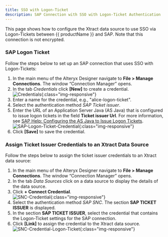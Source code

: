 ```yaml
---
title: SSO with Logon-Ticket
description: SAP Connection with SSO with Logon-Ticket Authentication
---
```


This page shows how to configure the Xtract data source to use SSO via Logon-Tickets between {{ productName }} and SAP.
Note that this connection is not encrypted.

### SAP Logon Ticket

Follow the steps below to set up an SAP connection that uses SSO with Logon-Tickets:

1. In the main menu of the Alteryx Designer navigate to **File > Manage Connections**. The window “Connection Manager” opens.
2. In the tab *Credentials* click **[New]** to create a credential.<br>
![Credentials](../../assets/images/documentation/sap-connection/xfa/credentials.png){:class="img-responsive"}
3. Enter a name for the credential, e.g., "alice-logon-ticket".
4. Select the authentication method *SAP Ticket issuer*.
5. Enter the URL of an Application Server Java (AS Java) that is configured to issue logon tickets in the field **Ticket issuer Url**.
For more information, see [SAP Help: Configuring the AS Java to Issue Logon Tickets](https://help.sap.com/doc/saphelp_nw75/7.5.5/EN-US/4a/412251343f2ab1e10000000a42189c/frameset.htm).<br>
![SAP-Logon-Ticket-Credential](../../assets/images/documentation/sap-connection/xfa/logon-tickets.png){:class="img-responsive"}
6. Click **[Save]** to save the credential.


### Assign Ticket Issuer Credentials to an Xtract Data Source

Follow the steps below to assign the ticket issuer credentials to an Xtract data source:

1. In the main menu of the Alteryx Designer navigate to **File > Manage Connections**. The window “Connection Manager” opens.
2. In the tab *Data Sources* click on a data source to display the details of the data source.
3. Click **+ Connect Credential**.<br>
![SNC-Credential](../../assets/images/documentation/sap-connection/xfa/assign-credentials.png){:class="img-responsive"}
4. Select the authentication method *SAP SNC*. The section **SAP TICKET ISSUER** is displayed.
5. In the section **SAP TICKET ISSUER**, select the credential that contains the Logon-Ticket settings for the SAP connection.
6. Click **[Link]** to assign the credential to the Xtract data source.<br>
![SNC-Credential-Logon-Ticket](../../assets/images/documentation/sap-connection/xfa/assign-logon-ticket-credentials.png){:class="img-responsive"}
